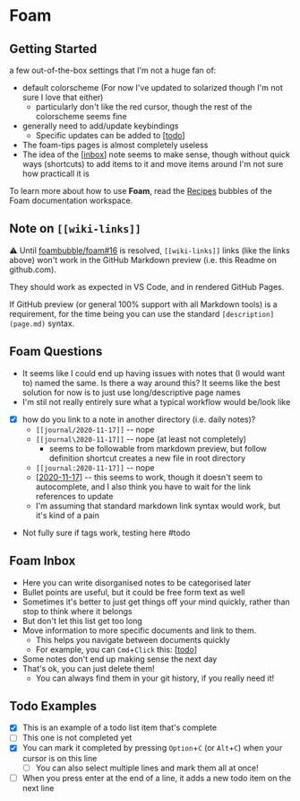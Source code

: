 # Foam

## Getting Started

a few out-of-the-box settings that I'm not a huge fan of:
- default colorscheme (For now I've updated to solarized though I'm not sure I love that either)
    - particularly don't like the red cursor, though the rest of the colorscheme seems fine
- generally need to add/update keybindings
    - Specific updates can be added to [[todo]]
- The foam-tips pages is almost completely useless
- The idea of the [[inbox]] note seems to make sense, though without quick ways (shortcuts) to add items to it and move items around I'm not sure how practicall it is

To learn more about how to use **Foam**, read the [Recipes](https://foambubble.github.io/foam/recipes) bubbles of the Foam documentation workspace.

## Note on `[[wiki-links]]`

⚠️ Until [foambubble/foam#16](https://github.com/foambubble/foam/issues/16) is resolved, `[[wiki-links]]` links (like the links above) won't work in the GitHub Markdown preview (i.e. this Readme on github.com).

They should work as expected in VS Code, and in rendered GitHub Pages.

If GitHub preview (or general 100% support with all Markdown tools) is a requirement, for the time being you can use the standard `[description](page.md)` syntax.

## Foam Questions
 - It seems like I could end up having issues with notes that (I would want to) named the same. Is there a way around this? It seems like the best solution for now is to just use long/descriptive page names
- I'm stil not really entirely sure what a typical workflow would be/look like
- [x] how do you link to a note in another directory (i.e. daily notes)?
  - `[[journal/2020-11-17]]` -- nope
  - `[[journal\2020-11-17]]` -- nope (at least not completely)
    - seems to be followable from markdown preview, but follow definition shortcut creates a new file in root directory
  - `[[journal:2020-11-17]]` -- nope
  - [[2020-11-17]] -- this seems to work, though it doesn't seem to autocomplete, and I also think you have to wait for the link references to update
  - I'm assuming that standard markdown link syntax would work, but it's kind of a pain
- Not fully sure if tags work, testing here #todo

## Foam Inbox

- Here you can write disorganised notes to be categorised later
- Bullet points are useful, but it could be free form text as well
- Sometimes it's better to just get things off your mind quickly, rather than stop to think where it belongs
- But don't let this list get too long
- Move information to more specific documents and link to them.
  - This helps you navigate between documents quickly
  - For example, you can `Cmd`+`Click` this: [[todo]]
- Some notes don't end up making sense the next day
- That's ok, you can just delete them!
  - You can always find them in your git history, if you really need it!

## Todo Examples

- [x] This is an example of a todo list item that's complete
- [ ] This one is not completed yet
- [x] You can mark it completed by pressing `Option`+`C` (or `Alt`+`C`) when your cursor is on this line
  - [ ] You can also select multiple lines and mark them all at once!
- [ ] When you press enter at the end of a line, it adds a new todo item on the next line

[//begin]: # "Autogenerated link references for markdown compatibility"
[todo]: todo "Todo"
[inbox]: inbox "Inbox"
[2020-11-17]: journal\2020-11-17 "2020-11-17"
[//end]: # "Autogenerated link references"